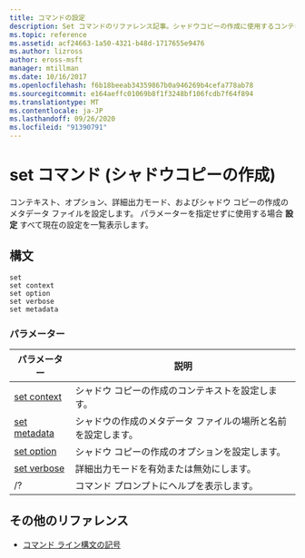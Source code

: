 ```yaml
---
title: コマンドの設定
description: Set コマンドのリファレンス記事。シャドウコピーの作成に使用するコンテキスト、オプション、詳細モード、およびメタデータファイルを設定します。
ms.topic: reference
ms.assetid: acf24663-1a50-4321-b48d-1717655e9476
ms.author: lizross
author: eross-msft
manager: mtillman
ms.date: 10/16/2017
ms.openlocfilehash: f6b18beeab34359867b0a946269b4cefa778ab78
ms.sourcegitcommit: e164aeffc01069b8f1f3248bf106fcdb7f64f894
ms.translationtype: MT
ms.contentlocale: ja-JP
ms.lasthandoff: 09/26/2020
ms.locfileid: "91390791"
---
```

# <a name="set-commands-shadow-copy-creation"></a>set コマンド (シャドウコピーの作成)

コンテキスト、オプション、詳細出力モード、およびシャドウ コピーの作成のメタデータ ファイルを設定します。 パラメーターを指定せずに使用する場合 **設定** すべて現在の設定を一覧表示します。

## <a name="syntax"></a>構文

```
set
set context
set option
set verbose
set metadata
```

### <a name="parameters"></a>パラメーター

| パラメーター | 説明 |
|--|--|
| [set context](set-context.md) | シャドウ コピーの作成のコンテキストを設定します。 |
| [set metadata](set-metadata.md) | シャドウの作成のメタデータ ファイルの場所と名前を設定します。 |
| [set option](set-option.md) | シャドウ コピーの作成のオプションを設定します。 |
| [set verbose](set-verbose.md) | 詳細出力モードを有効または無効にします。 |
| /? | コマンド プロンプトにヘルプを表示します。 |

## <a name="additional-references"></a>その他のリファレンス

- [コマンド ライン構文の記号](command-line-syntax-key.md)